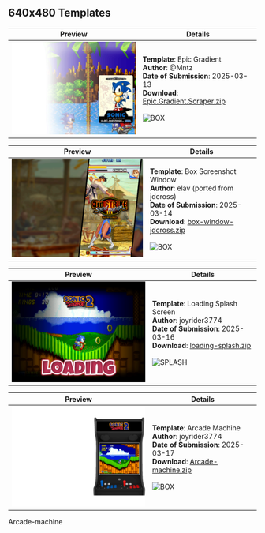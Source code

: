 ## 640x480 Templates

| **Preview** | **Details** |
|-------------|-------------|
| <img src="previews/Epic.Gradient.png" width="320"> | **Template**: Epic Gradient <br> **Author**: @Mntz <br> **Date of Submission**: 2025-03-13 <br> **Download**: [Epic.Gradient.Scraper.zip](files/Epic.Gradient.Scraper.zip) <br><br> ![BOX](https://img.shields.io/static/v1?label=&message=BOX&color=%23EDD113&style=for-the-badge) <br> |

| **Preview** | **Details** |
|-------------|-------------|
| <img src="previews/box-window.png" width="320"> | **Template**: Box Screenshot Window <br> **Author**: elav (ported from jdcross) <br> **Date of Submission**: 2025-03-14 <br> **Download**: [box-window-jdcross.zip](files/box-window-jdcross.zip) <br><br> ![BOX](https://img.shields.io/static/v1?label=&message=BOX&color=%23EDD113&style=for-the-badge) <br> |

| **Preview** | **Details** |
|-------------|------------|
| <img src="previews/loading-splash.png" width="320"> | **Template**: Loading Splash Screen <br> **Author**: joyrider3774 <br> **Date of Submission**: 2025-03-16 <br> **Download**: [loading-splash.zip](files/loading-splash.zip) <br><br> ![SPLASH](https://img.shields.io/static/v1?label=&message=SPLASH&color=%23EDD113&style=for-the-badge) <br> |

| **Preview** | **Details** |
|-------------|------------|
| <img src="previews/Arcade-machine.png" width="320"> | **Template**: Arcade Machine <br> **Author**: joyrider3774 <br> **Date of Submission**: 2025-03-17 <br> **Download**: [Arcade-machine.zip](files/Arcade-machine.zip) <br><br> ![BOX](https://img.shields.io/static/v1?label=&message=BOX&color=%23EDD113&style=for-the-badge) <br> |

Arcade-machine